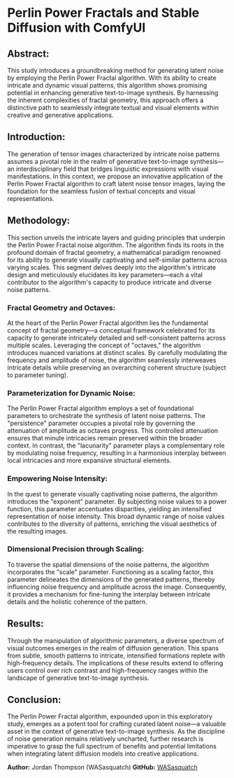 # Perlin Power Fractals and Stable Diffusion with ComfyUI

## Abstract:

This study introduces a groundbreaking method for generating latent noise by employing the Perlin Power Fractal algorithm. With its ability to create intricate and dynamic visual patterns, this algorithm shows promising potential in enhancing generative text-to-image synthesis. By harnessing the inherent complexities of fractal geometry, this approach offers a distinctive path to seamlessly integrate textual and visual elements within creative and generative applications.

## Introduction:

The generation of tensor images characterized by intricate noise patterns assumes a pivotal role in the realm of generative text-to-image synthesis—an interdisciplinary field that bridges linguistic expressions with visual manifestations. In this context, we propose an innovative application of the Perlin Power Fractal algorithm to craft latent noise tensor images, laying the foundation for the seamless fusion of textual concepts and visual representations.

## Methodology:

This section unveils the intricate layers and guiding principles that underpin the Perlin Power Fractal noise algorithm. The algorithm finds its roots in the profound domain of fractal geometry, a mathematical paradigm renowned for its ability to generate visually captivating and self-similar patterns across varying scales. This segment delves deeply into the algorithm's intricate design and meticulously elucidates its key parameters—each a vital contributor to the algorithm's capacity to produce intricate and diverse noise patterns.

### Fractal Geometry and Octaves:

At the heart of the Perlin Power Fractal algorithm lies the fundamental concept of fractal geometry—a conceptual framework celebrated for its capacity to generate intricately detailed and self-consistent patterns across multiple scales. Leveraging the concept of "octaves," the algorithm introduces nuanced variations at distinct scales. By carefully modulating the frequency and amplitude of noise, the algorithm seamlessly interweaves intricate details while preserving an overarching coherent structure (subject to parameter tuning).

### Parameterization for Dynamic Noise:

The Perlin Power Fractal algorithm employs a set of foundational parameters to orchestrate the synthesis of latent noise patterns. The "persistence" parameter occupies a pivotal role by governing the attenuation of amplitude as octaves progress. This controlled attenuation ensures that minute intricacies remain preserved within the broader context. In contrast, the "lacunarity" parameter plays a complementary role by modulating noise frequency, resulting in a harmonious interplay between local intricacies and more expansive structural elements.

### Empowering Noise Intensity:

In the quest to generate visually captivating noise patterns, the algorithm introduces the "exponent" parameter. By subjecting noise values to a power function, this parameter accentuates disparities, yielding an intensified representation of noise intensity. This broad dynamic range of noise values contributes to the diversity of patterns, enriching the visual aesthetics of the resulting images.

### Dimensional Precision through Scaling:

To traverse the spatial dimensions of the noise patterns, the algorithm incorporates the "scale" parameter. Functioning as a scaling factor, this parameter delineates the dimensions of the generated patterns, thereby influencing noise frequency and amplitude across the image. Consequently, it provides a mechanism for fine-tuning the interplay between intricate details and the holistic coherence of the pattern.

## Results:

Through the manipulation of algorithmic parameters, a diverse spectrum of visual outcomes emerges in the realm of diffusion generation. This spans from subtle, smooth patterns to intricate, intensified formations replete with high-frequency details. The implications of these results extend to offering users control over rich contrast and high-frequency ranges within the landscape of generative text-to-image synthesis.

## Conclusion:

The Perlin Power Fractal algorithm, expounded upon in this exploratory study, emerges as a potent tool for crafting curated latent noise—a valuable asset in the context of generative text-to-image synthesis. As the discipline of noise generation remains relatively uncharted, further research is imperative to grasp the full spectrum of benefits and potential limitations when integrating latent diffusion models into creative applications.

**Author:** Jordan Thompson (WASasquatch)
**GitHub:** [WASasquatch](https://github.com/WASasquatch)
